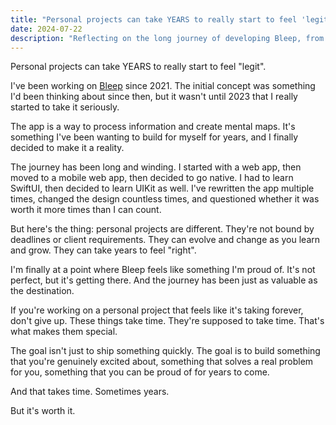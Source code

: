 ```yaml
---
title: "Personal projects can take YEARS to really start to feel 'legit'"
date: 2024-07-22
description: "Reflecting on the long journey of developing Bleep, from initial concept to native iOS app"
---
```


Personal projects can take YEARS to really start to feel "legit".

I've been working on [Bleep](https://bleep.is) since 2021. The initial concept was something I'd been thinking about since then, but it wasn't until 2023 that I really started to take it seriously.

The app is a way to process information and create mental maps. It's something I've been wanting to build for myself for years, and I finally decided to make it a reality.

The journey has been long and winding. I started with a web app, then moved to a mobile web app, then decided to go native. I had to learn SwiftUI, then decided to learn UIKit as well. I've rewritten the app multiple times, changed the design countless times, and questioned whether it was worth it more times than I can count.

But here's the thing: personal projects are different. They're not bound by deadlines or client requirements. They can evolve and change as you learn and grow. They can take years to feel "right".

I'm finally at a point where Bleep feels like something I'm proud of. It's not perfect, but it's getting there. And the journey has been just as valuable as the destination.

If you're working on a personal project that feels like it's taking forever, don't give up. These things take time. They're supposed to take time. That's what makes them special.

The goal isn't just to ship something quickly. The goal is to build something that you're genuinely excited about, something that solves a real problem for you, something that you can be proud of for years to come.

And that takes time. Sometimes years.

But it's worth it.